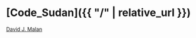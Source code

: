 <link rel="stylesheet" type="text/css" media="all" href="https://github.com/code-sudan/home/tree/master/assets/css/front.css" />

# [Code_Sudan]({{ "/" | relative_url }})

<a href="https://cs.harvard.edu/malan/">David J. Malan</a>

<a href="https://www.facebook.com/dmalan" class="mr-2"><i class="fab fa-facebook-f"></i></a>


